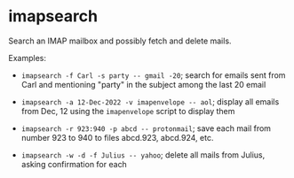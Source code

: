 imapsearch
==========

Search an IMAP mailbox and possibly fetch and delete mails.

Examples:

* ``imapsearch -f Carl -s party -- gmail -20``;
	search for emails sent from Carl and mentioning "party" in the subject
	among the last 20 email

* ``imapsearch -a 12-Dec-2022 -v imapenvelope -- aol``;
	display all emails from Dec, 12 using the ``imapenvelope`` script to display them

* ``imapsearch -r 923:940 -p abcd -- protonmail``;
	save each mail from number 923 to 940 to files abcd.923, abcd.924, etc.

* ``imapsearch -w -d -f Julius -- yahoo``;
	delete all mails from Julius, asking confirmation for each
